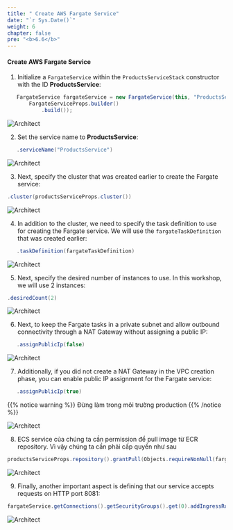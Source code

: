 ```yaml
---
title: " Create AWS Fargate Service"
date: "`r Sys.Date()`"
weight: 6
chapter: false
pre: "<b>6.6</b>"
---
```


#### Create AWS Fargate Service

1. Initialize a `FargateService` within the `ProductsServiceStack` constructor with the ID **ProductsService**:

```java
   FargateService fargateService = new FargateService(this, "ProductsService",
       FargateServiceProps.builder()
           .build());

```

![Architect](/images/6/fargate/10.png?featherlight=false&width=60pc)

2. Set the service name to **ProductsService**:

```java
   .serviceName("ProductsService")

```

![Architect](/images/6/fargate/11.png?featherlight=false&width=60pc)

3. Next, specify the cluster that was created earlier to create the Fargate service:

```java
.cluster(productsServiceProps.cluster())

```
![Architect](/images/6/fargate/12.png?featherlight=false&width=60pc)

4. In addition to the cluster, we need to specify the task definition to use for creating the Fargate service. We will use the `fargateTaskDefinition` that was created earlier:

```java
   .taskDefinition(fargateTaskDefinition)

```
![Architect](/images/6/fargate/13.png?featherlight=false&width=60pc)

5. Next, specify the desired number of instances to use. In this workshop, we will use 2 instances:

```java
.desiredCount(2)

```
![Architect](/images/6/fargate/14.png?featherlight=false&width=60pc)

6. Next, to keep the Fargate tasks in a private subnet and allow outbound connectivity through a NAT Gateway without assigning a public IP:

```java
   .assignPublicIp(false)

```
![Architect](/images/6/fargate/15.png?featherlight=false&width=60pc)

7. Additionally, if you did not create a NAT Gateway in the VPC creation phase, you can enable public IP assignment for the Fargate service:
```java
   .assignPublicIp(true)

```

{{% notice warning %}}
  Đừng làm trong môi trường production 
{{% /notice %}}

![Architect](/images/6/fargate/16.png?featherlight=false&width=60pc)

8. ECS service của chúng ta cần permission để pull image từ ECR repository. Vì vậy chúng ta cần phải cấp quyền như sau

```java
productsServiceProps.repository().grantPull(Objects.requireNonNull(fargateTaskDefinition.getExecutionRole()));
```
![Architect](/images/6/fargate/17.png?featherlight=false&width=60pc)


9. Finally, another important aspect is defining that our service accepts requests on HTTP port 8081:

```java
fargateService.getConnections().getSecurityGroups().get(0).addIngressRule(Peer.anyIpv4(), Port.tcp(8081));

```
![Architect](/images/6/fargate/18.png?featherlight=false&width=60pc)



